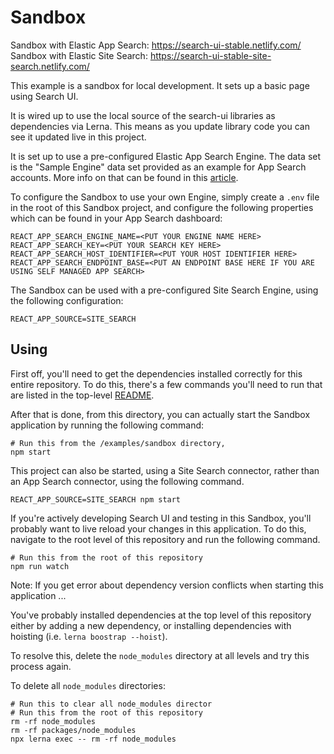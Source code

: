 # Sandbox

Sandbox with Elastic App Search: https://search-ui-stable.netlify.com/
Sandbox with Elastic Site Search: https://search-ui-stable-site-search.netlify.com/

This example is a sandbox for local development. It sets up a basic page
using Search UI.

It is wired up to use the local source of the search-ui libraries as dependencies via Lerna.
This means as you update library code you can see it updated live in this project.

It is set up to use a pre-configured Elastic App Search Engine. The data
set is the "Sample Engine" data set provided as an example for App Search
accounts. More info on that can be found in this [article](https://www.elastic.co/blog/a-walk-in-the-park-with-elastic-app-search-sample-engines).

To configure the Sandbox to use your own Engine, simply create a `.env` file
in the root of this Sandbox project, and configure the following properties which
can be found in your App Search dashboard:

```
REACT_APP_SEARCH_ENGINE_NAME=<PUT YOUR ENGINE NAME HERE>
REACT_APP_SEARCH_KEY=<PUT YOUR SEARCH KEY HERE>
REACT_APP_SEARCH_HOST_IDENTIFIER=<PUT YOUR HOST IDENTIFIER HERE>
REACT_APP_SEARCH_ENDPOINT_BASE=<PUT AN ENDPOINT BASE HERE IF YOU ARE USING SELF MANAGED APP SEARCH>
```

The Sandbox can be used with a pre-configured Site Search Engine, using the following configuration:

```
REACT_APP_SOURCE=SITE_SEARCH
```

## Using

First off, you'll need to get the dependencies installed correctly for this
entire repository. To do this, there's a few commands you'll need to run that are listed
in the top-level [README](../../README.md#install).

After that is done, from this directory, you can actually start the Sandbox application
by running the following command:

```shell
# Run this from the /examples/sandbox directory,
npm start
```

This project can also be started, using a Site Search connector, rather than an
App Search connector, using the following command.

```shell
REACT_APP_SOURCE=SITE_SEARCH npm start
```

If you're actively developing Search UI and testing in this Sandbox, you'll probably want
to live reload your changes in this application. To do this, navigate to the root
level of this repository and run the following command.

```shell
# Run this from the root of this repository
npm run watch
```

Note: If you get error about dependency version conflicts when starting this application ...

You've probably installed dependencies at the top level of this repository either by adding a new dependency, or installing dependencies with hoisting (i.e. `lerna boostrap --hoist`).

To resolve this, delete the `node_modules` directory at all levels and try this process again.

To delete all `node_modules` directories:

```shell
# Run this to clear all node_modules director
# Run this from the root of this repository
rm -rf node_modules
rm -rf packages/node_modules
npx lerna exec -- rm -rf node_modules
```
